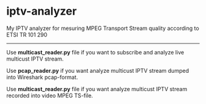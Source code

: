 # iptv-analyzer
My IPTV analyzer for mesuring MPEG Transport Stream quality according to ETSI TR 101 290 

---
Use **multicast_reader.py** file if you want to subscribe and analyze live multicust IPTV stream.

Use **pcap_reader.py** if you want analyze multicust IPTV stream dumped into Wireshark pcap-format.

Use **multicast_reader.py** file if you want analyze multicust IPTV stream recorded into video MPEG TS-file.
